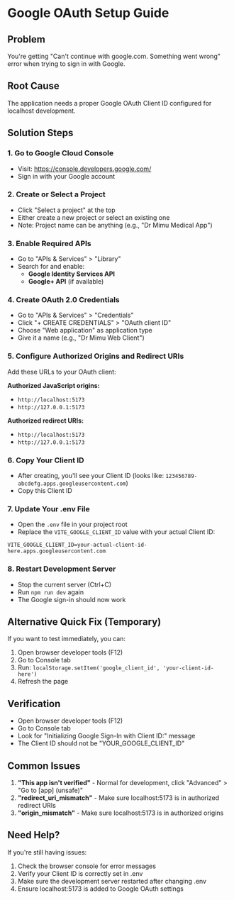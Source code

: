 # Google OAuth Setup Guide

## Problem
You're getting "Can't continue with google.com. Something went wrong" error when trying to sign in with Google.

## Root Cause
The application needs a proper Google OAuth Client ID configured for localhost development.

## Solution Steps

### 1. Go to Google Cloud Console
- Visit: https://console.developers.google.com/
- Sign in with your Google account

### 2. Create or Select a Project
- Click "Select a project" at the top
- Either create a new project or select an existing one
- Note: Project name can be anything (e.g., "Dr Mimu Medical App")

### 3. Enable Required APIs
- Go to "APIs & Services" > "Library"
- Search for and enable:
  - **Google Identity Services API**
  - **Google+ API** (if available)

### 4. Create OAuth 2.0 Credentials
- Go to "APIs & Services" > "Credentials"
- Click "+ CREATE CREDENTIALS" > "OAuth client ID"
- Choose "Web application" as application type
- Give it a name (e.g., "Dr Mimu Web Client")

### 5. Configure Authorized Origins and Redirect URIs
Add these URLs to your OAuth client:

**Authorized JavaScript origins:**
- `http://localhost:5173`
- `http://127.0.0.1:5173`

**Authorized redirect URIs:**
- `http://localhost:5173`
- `http://127.0.0.1:5173`

### 6. Copy Your Client ID
- After creating, you'll see your Client ID (looks like: `123456789-abcdefg.apps.googleusercontent.com`)
- Copy this Client ID

### 7. Update Your .env File
- Open the `.env` file in your project root
- Replace the `VITE_GOOGLE_CLIENT_ID` value with your actual Client ID:
```
VITE_GOOGLE_CLIENT_ID=your-actual-client-id-here.apps.googleusercontent.com
```

### 8. Restart Development Server
- Stop the current server (Ctrl+C)
- Run `npm run dev` again
- The Google sign-in should now work

## Alternative Quick Fix (Temporary)
If you want to test immediately, you can:
1. Open browser developer tools (F12)
2. Go to Console tab
3. Run: `localStorage.setItem('google_client_id', 'your-client-id-here')`
4. Refresh the page

## Verification
- Open browser developer tools (F12)
- Go to Console tab
- Look for "Initializing Google Sign-In with Client ID:" message
- The Client ID should not be "YOUR_GOOGLE_CLIENT_ID"

## Common Issues
1. **"This app isn't verified"** - Normal for development, click "Advanced" > "Go to [app] (unsafe)"
2. **"redirect_uri_mismatch"** - Make sure localhost:5173 is in authorized redirect URIs
3. **"origin_mismatch"** - Make sure localhost:5173 is in authorized origins

## Need Help?
If you're still having issues:
1. Check the browser console for error messages
2. Verify your Client ID is correctly set in .env
3. Make sure the development server restarted after changing .env
4. Ensure localhost:5173 is added to Google OAuth settings
